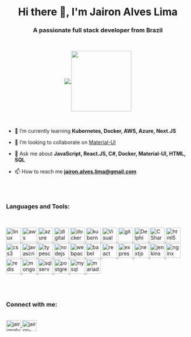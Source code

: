 <h1 align="center">Hi there 👋, I'm Jairon Alves Lima</h1>

<h3 align="center">A passionate full stack developer from Brazil</h3>

<br />

<p align="center">
  <a href="https://github.com/anuraghazra/github-readme-stats">
    <img
      align="center"
      src="https://github-readme-stats.vercel.app/api/top-langs/?username=jaironalves&layout=compact"
    />
  </a>
  <a href="https://github.com/anuraghazra/github-readme-stats">
    <img
      align="center"
      height="165"
      src="https://github-readme-stats.vercel.app/api?username=jaironalves&count_private=true&show_icons=true&custom_title=Github%20Status&hide=issues"
    />
  </a>
</p>

<br />

- 🌱 I’m currently learning **Kubernetes, Docker, AWS, Azure, Next.JS**

- 👯 I’m looking to collaborate on [Material-UI](https://material-ui.com/)

- 💬 Ask me about **JavaScript, React.JS, C#, Docker, Material-UI, HTML, SQL**

- 📫 How to reach me **jairon.alves.lima@gmail.com**

<br/>
<br/>

<h3 align="left">Languages and Tools:</h3>
<br/>
<p align="left">
  <a href="https://www.linux.org/" target="_blank">
		<img 
      src="https://devicons.github.io/devicon/devicon.git/icons/linux/linux-original.svg" 
      alt="linux" 
      width="40" 
      height="40"
    />
	</a>
  <a href="https://aws.amazon.com" target="_blank">
		<img 
      src="https://devicons.github.io/devicon/devicon.git/icons/amazonwebservices/amazonwebservices-original-wordmark.svg"      
      alt="aws" 
      width="40" 
      height="40"
    />
	</a>
	<a href="https://azure.microsoft.com" target="_blank">
		<img 
      src="https://www.vectorlogo.zone/logos/microsoft_azure/microsoft_azure-icon.svg"
      alt="azure" 
      width="40" 
      height="40"
    />
	</a>
  <a href="https://www.digitalocean.com/" target="_blank">
		<img 
      src="https://upload.wikimedia.org/wikipedia/commons/f/ff/DigitalOcean_logo.svg"
      alt="digital ocean" 
      width="40" 
      height="40"
    />
	</a> 
  <a href="https://www.docker.com/" target="_blank">
    <img
      src="https://devicons.github.io/devicon/devicon.git/icons/docker/docker-original-wordmark.svg"
      alt="docker"
      width="40"
      height="40"
    />
  </a>
  <a href="https://kubernetes.io" target="_blank">
    <img
      src="https://www.vectorlogo.zone/logos/kubernetes/kubernetes-icon.svg"
      alt="kubernetes"
      width="40"
      height="40"
    />
  </a>
  <a href="https://code.visualstudio.com" target="_blank">
    <img
      src="https://upload.wikimedia.org/wikipedia/commons/9/9a/Visual_Studio_Code_1.35_icon.svg"
      alt="Visual Studio Code"
      width="40"
      height="40"
    />
  </a>
  <a href="https://git-scm.com/" target="_blank">
		<img 
      src="https://www.vectorlogo.zone/logos/git-scm/git-scm-icon.svg" 
      alt="git" 
      width="40" 
      height="40"
    />
	</a>
  <a href="https://www.embarcadero.com/" target="_blank">
    <img
      src="https://mvrigon.com/img/logo-Embarcadeiro.svg"
      alt="Delphi"
      width="40"
      height="40"
    />
  </a>
  <a href="https://docs.microsoft.com/dotnet/csharp/" target="_blank">
    <img
      src="https://devicon.dev/devicon.git/icons/csharp/csharp-original.svg"
      alt="C Sharp"
      width="40"
      height="40"
    />
  </a>
  <a href="https://www.w3.org/html/" target="_blank">
		<img 
      src="https://devicons.github.io/devicon/devicon.git/icons/html5/html5-original-wordmark.svg" 
      alt="html5" 
      width="40" 
      height="40"
    />
	</a>
  <a href="https://www.w3schools.com/css/" target="_blank">
		<img 
      src="https://devicons.github.io/devicon/devicon.git/icons/css3/css3-original-wordmark.svg" 
      alt="css3" 
      width="40" 
      height="40"
    />
	</a>
  <a
    href="https://developer.mozilla.org/en-US/docs/Web/JavaScript"
    target="_blank"
  >
    <img
      src="https://devicons.github.io/devicon/devicon.git/icons/javascript/javascript-original.svg"
      alt="javascript"
      width="40"
      height="40"
    />
  </a>
  <a href="https://www.typescriptlang.org/" target="_blank">
    <img
      src="https://devicons.github.io/devicon/devicon.git/icons/typescript/typescript-original.svg"
      alt="typescript"
      width="40"
      height="40"
    />
  </a>  
  <a href="https://nodejs.org" target="_blank">
    <img
      src="https://devicons.github.io/devicon/devicon.git/icons/nodejs/nodejs-original-wordmark.svg"
      alt="nodejs"
      width="40"
      height="40"
    />
  </a>
  <a href="https://webpack.js.org" target="_blank">
		<img 
      src="https://devicons.github.io/devicon/devicon.git/icons/webpack/webpack-original.svg" 
      alt="webpack" 
      width="40" 
      height="40"
    />
	</a>
  <a href="https://babeljs.io/" target="_blank">
		<img 
      src="https://www.vectorlogo.zone/logos/babeljs/babeljs-icon.svg" 
      alt="babel" 
      width="40" 
      height="40"
    />
	</a>
  <a href="https://reactjs.org/" target="_blank">
    <img
      src="https://devicons.github.io/devicon/devicon.git/icons/react/react-original-wordmark.svg"
      alt="react"
      width="40"
      height="40"
    />
  </a>
  <a href="https://expressjs.com" target="_blank">
		<img 
      src="https://devicons.github.io/devicon/devicon.git/icons/express/express-original-wordmark.svg" 
      alt="express" 
      width="40" 
      height="40"
    />
	</a>
  <a href="https://nextjs.org/" target="_blank">
		<img 
      src="https://cdn.worldvectorlogo.com/logos/nextjs-3.svg" 
      alt="nextjs" 
      width="40" 
      height="40"
    />
	</a>  
  <a href="https://www.jenkins.io" target="_blank">
    <img
      src="https://www.vectorlogo.zone/logos/jenkins/jenkins-icon.svg"
      alt="jenkins"
      width="40"
      height="40"
    />
  </a>
  <a href="https://www.nginx.com/" target="_blank">
    <img
      src="https://devicon.dev/devicon.git/icons/nginx/nginx-original.svg"
      alt="nginx"
      width="40"
      height="40"
    />
  </a>
  <a href="https://redis.io/" target="_blank">
    <img
      src="https://devicon.dev/devicon.git/icons/redis/redis-original-wordmark.svg"
      alt="redis"
      width="40"
      height="40"
    />
  </a>
  <a href="https://www.mongodb.com/" target="_blank">
    <img
      src="https://devicons.github.io/devicon/devicon.git/icons/mongodb/mongodb-original-wordmark.svg"
      alt="mongodb"
      width="40"
      height="40"
    />
  </a>
  <a href="https://docs.microsoft.com/en-us/sql" target="_blank">
    <img
      src="https://docs.microsoft.com/en-us/azure/media/index/sqldatabase.svg"
      alt="sql server"
      width="40"
      height="40"
    />
  </a>  
  <a href="https://www.postgresql.org" target="_blank">
    <img
      src="https://devicons.github.io/devicon/devicon.git/icons/postgresql/postgresql-original-wordmark.svg"
      alt="postgresql"
      width="40"
      height="40"
    />
  </a>
  <a href="https://www.mysql.com/" target="_blank">
    <img
      src="https://devicon.dev/devicon.git/icons/mysql/mysql-original-wordmark.svg"
      alt="mysql"
      width="40"
      height="40"
    />
  </a> 
  <a href="https://mariadb.org/" target="_blank">
		<img 
      src="https://www.vectorlogo.zone/logos/mariadb/mariadb-icon.svg" 
      alt="mariadb" 
      width="40" 
      height="40"
    />
	</a>
</p>

<br/>
<br/>

<p align="left">
<h3 align="left">Connect with me:</h3>
  <br/>
  <a href="https://twitter.com/jaironalves" target="blank">
    <img 
      align="center" 
      src="https://cdn.jsdelivr.net/npm/simple-icons@3.0.1/icons/twitter.svg" 
      alt="jaironalves" 
      height="30" 
      width="40" 
    />
  </a>
  <a href="https://linkedin.com/in/jairon-alves-lima-2577212b" target="blank">
    <img 
      align="center" 
      src="https://cdn.jsdelivr.net/npm/simple-icons@3.0.1/icons/linkedin.svg" 
      alt="jairon-alves-lima-2577212b" 
      height="30" 
      width="40" 
    />
  </a>
</p>
